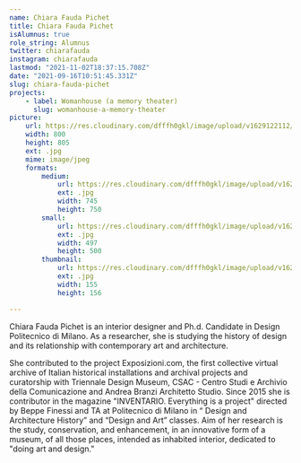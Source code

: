 ```yaml
---
name: Chiara Fauda Pichet
title: Chiara Fauda Pichet
isAlumnus: true
role_string: Alumnus
twitter: chiarafauda
instagram: chiarafauda
lastmod: "2021-11-02T18:37:15.708Z"
date: "2021-09-16T10:51:45.331Z"
slug: chiara-fauda-pichet
projects:
    - label: Womanhouse (a memory theater)
      slug: womanhouse-a-memory-theater
picture:
    url: https://res.cloudinary.com/dfffh0gkl/image/upload/v1629122112/chiara_52b06372bc.jpg
    width: 800
    height: 805
    ext: .jpg
    mime: image/jpeg
    formats:
        medium:
            url: https://res.cloudinary.com/dfffh0gkl/image/upload/v1629122113/medium_chiara_52b06372bc.jpg
            ext: .jpg
            width: 745
            height: 750
        small:
            url: https://res.cloudinary.com/dfffh0gkl/image/upload/v1629122114/small_chiara_52b06372bc.jpg
            ext: .jpg
            width: 497
            height: 500
        thumbnail:
            url: https://res.cloudinary.com/dfffh0gkl/image/upload/v1629122113/thumbnail_chiara_52b06372bc.jpg
            ext: .jpg
            width: 155
            height: 156

---
```

Chiara Fauda Pichet is an interior designer and Ph.d. Candidate in Design Politecnico di Milano. As a researcher, she is studying the history of design and its relationship with contemporary art and architecture.

She contributed to the project Exposizioni.com, the first collective virtual archive of Italian historical installations and archival projects and curatorship with Triennale Design Museum, CSAC - Centro Studi e Archivio della Comunicazione and Andrea Branzi Architetto Studio. Since 2015 she is contributor in the magazine "INVENTARIO. Everything is a project" directed by Beppe Finessi and TA at Politecnico di Milano in “ Design and Architecture History” and “Design and Art” classes. Aim of her research is the study, conservation, and enhancement, in an innovative form of a museum, of all those places, intended as inhabited interior, dedicated to "doing art and design."